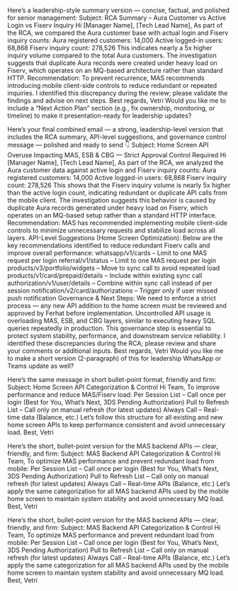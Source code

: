 Here’s a leadership-style summary version — concise, factual, and polished for senior management:
Subject: RCA Summary – Aura Customer vs Active Login vs Fiserv Inquiry
Hi [Manager Name], [Tech Lead Name],
As part of the RCA, we compared the Aura customer base with actual login and Fiserv inquiry counts:
Aura registered customers: 14,000
Active logged-in users: 68,868
Fiserv inquiry count: 278,526
This indicates nearly a 5x higher inquiry volume compared to the total Aura customers. The investigation suggests that duplicate Aura records were created under heavy load on Fiserv, which operates on an MQ-based architecture rather than standard HTTP.
Recommendation:
To prevent recurrence, MAS recommends introducing mobile client-side controls to reduce redundant or repeated inquiries.
I identified this discrepancy during the review; please validate the findings and advise on next steps.
Best regards,
Vetri
Would you like me to include a “Next Action Plan” section (e.g., fix ownership, monitoring, or timeline) to make it presentation-ready for leadership updates?


Here’s your final combined email — a strong, leadership-level version that includes the RCA summary, API-level suggestions, and governance control message — polished and ready to send 👇
Subject: Home Screen API Overuse Impacting MAS, ESB & CBG — Strict Approval Control Required
Hi [Manager Name], [Tech Lead Name],
As part of the RCA, we analyzed the Aura customer data against active login and Fiserv inquiry counts:
Aura registered customers: 14,000
Active logged-in users: 68,868
Fiserv inquiry count: 278,526
This shows that the Fiserv inquiry volume is nearly 5x higher than the active login count, indicating redundant or duplicate API calls from the mobile client.
The investigation suggests this behavior is caused by duplicate Aura records generated under heavy load on Fiserv, which operates on an MQ-based setup rather than a standard HTTP interface.
Recommendation:
MAS has recommended implementing mobile client-side controls to minimize unnecessary requests and stabilize load across all layers.
API-Level Suggestions (Home Screen Optimization):
Below are the key recommendations identified to reduce redundant Fiserv calls and improve overall performance:
whatsapp/v1/cards – Limit to one MAS request per login
referral/v1/status – Limit to one MAS request per login
products/v3/portfolio/widgets – Move to sync call to avoid repeated load
products/v1/card/prepaid/details – Include within existing sync call
authorization/v1/user/details – Combine within sync call instead of per session
notification/v2/card/authorizations – Trigger only if user missed push notification
Governance & Next Steps:
We need to enforce a strict process — any new API addition to the home screen must be reviewed and approved by Ferhat before implementation.
Uncontrolled API usage is overloading MAS, ESB, and CBG layers, similar to executing heavy SQL queries repeatedly in production.
This governance step is essential to protect system stability, performance, and downstream service reliability.
I identified these discrepancies during the RCA; please review and share your comments or additional inputs.
Best regards,
Vetri
Would you like me to make a short version (2-paragraph) of this for leadership WhatsApp or Teams update as well?


Here’s the same message in short bullet-point format, friendly and firm:
Subject: Home Screen API Categorization & Control
Hi Team,
To improve performance and reduce MAS/Fiserv load:
Per Session List – Call once per login (Best for You, What’s Next, 3DS Pending Authorization)
Pull to Refresh List – Call only on manual refresh (for latest updates)
Always Call – Real-time data (Balance, etc.)
Let’s follow this structure for all existing and new home screen APIs to keep performance consistent and avoid unnecessary load.
Best,
Vetri


Here’s the short, bullet-point version for the MAS backend APIs — clear, friendly, and firm:
Subject: MAS Backend API Categorization & Control
Hi Team,
To optimize MAS performance and prevent redundant load from mobile:
Per Session List – Call once per login (Best for You, What’s Next, 3DS Pending Authorization)
Pull to Refresh List – Call only on manual refresh (for latest updates)
Always Call – Real-time APIs (Balance, etc.)
Let’s apply the same categorization for all MAS backend APIs used by the mobile home screen to maintain system stability and avoid unnecessary MQ load.
Best,
Vetri


Here’s the short, bullet-point version for the MAS backend APIs — clear, friendly, and firm:
Subject: MAS Backend API Categorization & Control
Hi Team,
To optimize MAS performance and prevent redundant load from mobile:
Per Session List – Call once per login (Best for You, What’s Next, 3DS Pending Authorization)
Pull to Refresh List – Call only on manual refresh (for latest updates)
Always Call – Real-time APIs (Balance, etc.)
Let’s apply the same categorization for all MAS backend APIs used by the mobile home screen to maintain system stability and avoid unnecessary MQ load.
Best,
Vetri

